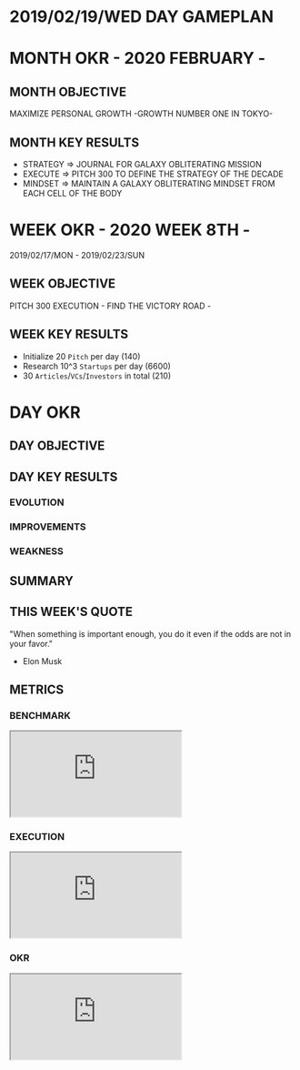 # 2019/02/19/WED DAY GAMEPLAN

# MONTH OKR - 2020 FEBRUARY -

## MONTH OBJECTIVE

MAXIMIZE PERSONAL GROWTH -GROWTH NUMBER ONE IN TOKYO-

## MONTH KEY RESULTS

- STRATEGY => JOURNAL FOR GALAXY OBLITERATING MISSION
- EXECUTE => PITCH 300 TO DEFINE THE STRATEGY OF THE DECADE
- MINDSET => MAINTAIN A GALAXY OBLITERATING MINDSET FROM EACH CELL OF THE BODY

# WEEK OKR - 2020 WEEK 8TH -

2019/02/17/MON - 2019/02/23/SUN

## WEEK OBJECTIVE

PITCH 300 EXECUTION - FIND THE VICTORY ROAD -

## WEEK KEY RESULTS

- Initialize 20 `Pitch` per day (140)
- Research 10^3 `Startups` per day (6600)
- 30 `Articles`/`VCs`/`Investors` in total (210)

# DAY OKR

## DAY OBJECTIVE

## DAY KEY RESULTS

### EVOLUTION

### IMPROVEMENTS

### WEAKNESS

## SUMMARY

## THIS WEEK'S QUOTE

"When something is important enough, you do it even if the odds are not in your favor."

- Elon Musk

## METRICS

### BENCHMARK

<div class="responsive-iframe">
<iframe src="https://docs.google.com/spreadsheets/d/e/2PACX-1vTpPWIAMTPfc-oKNewk1rz-IaLbIaBbYkntFbdDdH0vzeTMDLjzjPofa-U7Oq78bC5yWef3IJIJLQTt/pubchart?oid=777042324&amp;format=image"></iframe>
</div>

### EXECUTION

<div class="responsive-iframe">
<iframe src="https://docs.google.com/spreadsheets/d/e/2PACX-1vSuOkMBga9caCj_-s5lCUpKAm_g709LCRHKXl1jlhRcQzJAA9hV7hijS-_kirwCgAH63fAOkKQ7a2PU/pubchart?oid=424799271&amp;format=image"></iframe>
</div>

### OKR

<div class="responsive-iframe">
<iframe src="https://docs.google.com/spreadsheets/d/e/2PACX-1vQaIxVOhcTO9eL02wk2MaBiuWaxTblpsRkyjCjXV1HvozE_RHMsvMucpmmnw-PLkoBHvXUwpe_GHjNU/pubchart?oid=1541853998&amp;format=image"></iframe>
</div>
